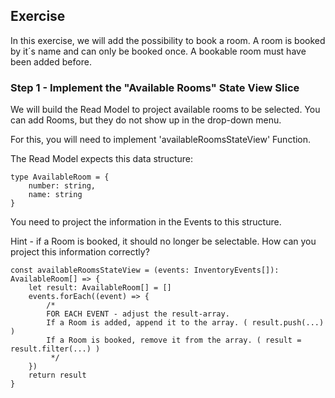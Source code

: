 


## Exercise

In this exercise, we will add the possibility to book a room.
A room is booked by it´s name and can only be booked once. 
A bookable room must have been added before.

### Step 1 - Implement the "Available Rooms" State View Slice

We will build the Read Model to project available rooms to be selected.
You can add Rooms, but they do not show up in the drop-down menu.

For this, you will need to implement 'availableRoomsStateView' Function.

The Read Model expects this data structure:
```
type AvailableRoom = {
    number: string,
    name: string
}
```

You need to project the information in the Events to this structure.

Hint - if a Room is booked, it should no longer be selectable.
How can you project this information correctly?

```
const availableRoomsStateView = (events: InventoryEvents[]): AvailableRoom[] => {
    let result: AvailableRoom[] = []
    events.forEach((event) => {
        /*
        FOR EACH EVENT - adjust the result-array.
        If a Room is added, append it to the array. ( result.push(...) )
        If a Room is booked, remove it from the array. ( result = result.filter(...) )
         */
    })
    return result
}
```


